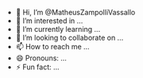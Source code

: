 - 👋 Hi, I’m @MatheusZampolliVassallo
- 👀 I’m interested in ...
- 🌱 I’m currently learning ...
- 💞️ I’m looking to collaborate on ...
- 📫 How to reach me ...
- 😄 Pronouns: ...
- ⚡ Fun fact: ...

<!---
MatheusZampolliVassallo/MatheusZampolliVassallo is a ✨ special ✨ repository because its `README.md` (this file) appears on your GitHub profile.
You can click the Preview link to take a look at your changes.
--->
